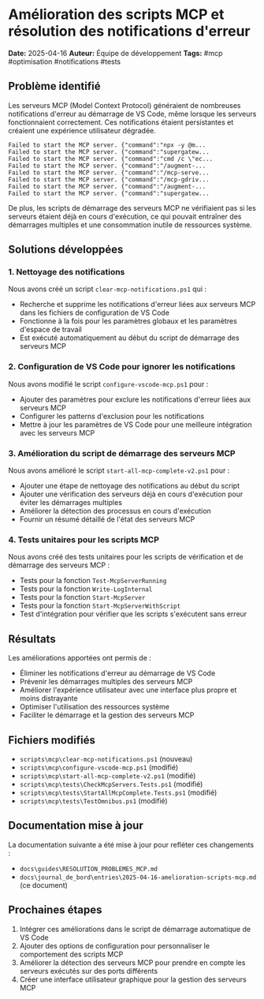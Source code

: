 # Amélioration des scripts MCP et résolution des notifications d'erreur

**Date:** 2025-04-16
**Auteur:** Équipe de développement
**Tags:** #mcp #optimisation #notifications #tests

## Problème identifié

Les serveurs MCP (Model Context Protocol) généraient de nombreuses notifications d'erreur au démarrage de VS Code, même lorsque les serveurs fonctionnaient correctement. Ces notifications étaient persistantes et créaient une expérience utilisateur dégradée.

```
Failed to start the MCP server. {"command":"npx -y @m...
Failed to start the MCP server. {"command":"supergatew...
Failed to start the MCP server. {"command":"cmd /c \"ec...
Failed to start the MCP server. {"command":"/augment-...
Failed to start the MCP server. {"command":"/mcp-serve...
Failed to start the MCP server. {"command":"/mcp-gdriv...
Failed to start the MCP server. {"command":"/augment-...
Failed to start the MCP server. {"command":"supergatew...
```

De plus, les scripts de démarrage des serveurs MCP ne vérifiaient pas si les serveurs étaient déjà en cours d'exécution, ce qui pouvait entraîner des démarrages multiples et une consommation inutile de ressources système.

## Solutions développées

### 1. Nettoyage des notifications

Nous avons créé un script `clear-mcp-notifications.ps1` qui :
- Recherche et supprime les notifications d'erreur liées aux serveurs MCP dans les fichiers de configuration de VS Code
- Fonctionne à la fois pour les paramètres globaux et les paramètres d'espace de travail
- Est exécuté automatiquement au début du script de démarrage des serveurs MCP

### 2. Configuration de VS Code pour ignorer les notifications

Nous avons modifié le script `configure-vscode-mcp.ps1` pour :
- Ajouter des paramètres pour exclure les notifications d'erreur liées aux serveurs MCP
- Configurer les patterns d'exclusion pour les notifications
- Mettre à jour les paramètres de VS Code pour une meilleure intégration avec les serveurs MCP

### 3. Amélioration du script de démarrage des serveurs MCP

Nous avons amélioré le script `start-all-mcp-complete-v2.ps1` pour :
- Ajouter une étape de nettoyage des notifications au début du script
- Ajouter une vérification des serveurs déjà en cours d'exécution pour éviter les démarrages multiples
- Améliorer la détection des processus en cours d'exécution
- Fournir un résumé détaillé de l'état des serveurs MCP

### 4. Tests unitaires pour les scripts MCP

Nous avons créé des tests unitaires pour les scripts de vérification et de démarrage des serveurs MCP :
- Tests pour la fonction `Test-McpServerRunning`
- Tests pour la fonction `Write-LogInternal`
- Tests pour la fonction `Start-McpServer`
- Tests pour la fonction `Start-McpServerWithScript`
- Test d'intégration pour vérifier que les scripts s'exécutent sans erreur

## Résultats

Les améliorations apportées ont permis de :
- Éliminer les notifications d'erreur au démarrage de VS Code
- Prévenir les démarrages multiples des serveurs MCP
- Améliorer l'expérience utilisateur avec une interface plus propre et moins distrayante
- Optimiser l'utilisation des ressources système
- Faciliter le démarrage et la gestion des serveurs MCP

## Fichiers modifiés

- `scripts\mcp\clear-mcp-notifications.ps1` (nouveau)
- `scripts\mcp\configure-vscode-mcp.ps1` (modifié)
- `scripts\mcp\start-all-mcp-complete-v2.ps1` (modifié)
- `scripts\mcp\tests\CheckMcpServers.Tests.ps1` (modifié)
- `scripts\mcp\tests\StartAllMcpComplete.Tests.ps1` (modifié)
- `scripts\mcp\tests\TestOmnibus.ps1` (modifié)

## Documentation mise à jour

La documentation suivante a été mise à jour pour refléter ces changements :
- `docs\guides\RESOLUTION_PROBLEMES_MCP.md`
- `docs\journal_de_bord\entries\2025-04-16-amelioration-scripts-mcp.md` (ce document)

## Prochaines étapes

1. Intégrer ces améliorations dans le script de démarrage automatique de VS Code
2. Ajouter des options de configuration pour personnaliser le comportement des scripts MCP
3. Améliorer la détection des serveurs MCP pour prendre en compte les serveurs exécutés sur des ports différents
4. Créer une interface utilisateur graphique pour la gestion des serveurs MCP
